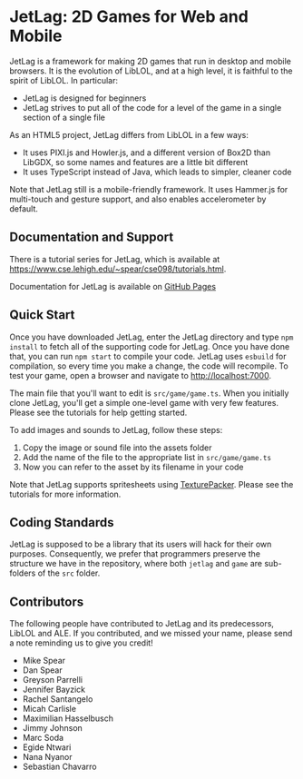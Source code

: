 # JetLag: 2D Games for Web and Mobile

JetLag is a framework for making 2D games that run in desktop and mobile
browsers.  It is the evolution of LibLOL, and at a high level, it is faithful
to the spirit of LibLOL.  In particular:

- JetLag is designed for beginners
- JetLag strives to put all of the code for a level of the game in a single
  section of a single file

As an HTML5 project, JetLag differs from LibLOL in a few ways:

- It uses PIXI.js and Howler.js, and a different version of Box2D than
  LibGDX, so some names and features are a little bit different
- It uses TypeScript instead of Java, which leads to simpler, cleaner code

Note that JetLag still is a mobile-friendly framework.  It uses Hammer.js for
multi-touch and gesture support, and also enables accelerometer by default.

## Documentation and Support

There is a tutorial series for JetLag, which is available at
<https://www.cse.lehigh.edu/~spear/cse098/tutorials.html>.

Documentation for JetLag is available on
[GitHub Pages](https://mfs409.github.io/jetlag/ "JetLag GitHub Pages")

## Quick Start

Once you have downloaded JetLag, enter the JetLag directory and type `npm
install` to fetch all of the supporting code for JetLag.  Once you have done
that, you can run `npm start` to compile your code.  JetLag uses `esbuild`
for compilation, so every time you make a change, the code will recompile.
To test your game, open a browser and navigate to <http://localhost:7000>.

The main file that you'll want to edit is `src/game/game.ts`.  When you
initially clone JetLag, you'll get a simple one-level game with very few
features.  Please see the tutorials for help getting started.

To add images and sounds to JetLag, follow these steps:

1. Copy the image or sound file into the assets folder
2. Add the name of the file to the appropriate list in `src/game/game.ts`
3. Now you can refer to the asset by its filename in your code

Note that JetLag supports spritesheets using
[TexturePacker](https://www.codeandweb.com/texturepacker).  Please see the
tutorials for more information.

## Coding Standards

JetLag is supposed to be a library that its users will hack for their own
purposes.  Consequently, we prefer that programmers preserve the structure we
have in the repository, where both `jetlag` and `game` are sub-folders of the
`src` folder.

## Contributors

The following people have contributed to JetLag and its predecessors, LibLOL and
ALE.  If you contributed, and we missed your name, please send a note reminding
us to give you credit!

- Mike Spear
- Dan Spear
- Greyson Parrelli
- Jennifer Bayzick
- Rachel Santangelo
- Micah Carlisle
- Maximilian Hasselbusch
- Jimmy Johnson
- Marc Soda
- Egide Ntwari
- Nana Nyanor
- Sebastian Chavarro

